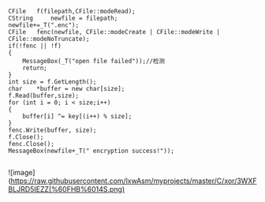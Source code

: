 
```
CFile	f(filepath,CFile::modeRead);  
CString		newfile = filepath;  
newfile+=_T(".enc");  
CFile	fenc(newfile, CFile::modeCreate | CFile::modeWrite | CFile::modeNoTruncate);  
if(!fenc || !f)  
{  
	MessageBox(_T("open file failed"));//检测  
	return;  
}  
int	size = f.GetLength();  
char	*buffer = new char[size];  
f.Read(buffer,size);  
for (int i = 0; i < size;i++)  
{
	buffer[i] ^= key[(i++) % size];  
}  
fenc.Write(buffer, size);  
f.Close();  
fenc.Close();  
MessageBox(newfile+_T(" encryption success!"));  
	
```  
![image](https://raw.githubusercontent.com/lxwAsm/myprojects/master/C/xor/3WXFBLJRD5IEZZ(%60FHB%6014S.png)
